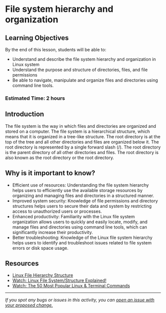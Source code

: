 # File system hierarchy and organization

## Learning Objectives
By the end of this lesson, students will be able to:
- Understand and describe the file system hierarchy and organization in Linux system
- Understand the purpose and structure of directories, files, and file permissions
- Be able to navigate, manipulate and organize files and directories using command line tools.

### Estimated Time: 2 hours

## Introduction
The file system is the way in which files and directories are organized and stored on a computer. The file system is a hierarchical structure, which means that it is organized in a tree-like structure. The root directory is at the top of the tree and all other directories and files are organized below it. The root directory is represented by a single forward slash (/). The root directory is the parent directory of all other directories and files. The root directory is also known as the root directory or the root directory.

## Why is it important to know?
- Efficient use of resources: Understanding the file system hierarchy helps users to efficiently use the available storage resources by organizing and managing files and directories in a structured manner.
- Improved system security: Knowledge of file permissions and directory structures helps users to secure their data and system by restricting access to unauthorized users or processes.
- Enhanced productivity: Familiarity with the Linux file system organization allows users to quickly and easily locate, modify, and manage files and directories using command line tools, which can significantly increase their productivity.
- Better troubleshooting: Knowledge of the Linux file system hierarchy helps users to identify and troubleshoot issues related to file system errors or disk space usage.

## Resources
- [Linux File Hierarchy Structure](https://www.geeksforgeeks.org/linux-file-hierarchy-structure/)
- [Watch: Linux File System/Structure Explained!](https://www.youtube.com/watch?v=HbgzrKJvDRw&t=348s)
- [Watch: The 50 Most Popular Linux & Terminal Commands](https://www.youtube.com/watch?v=ZtqBQ68cfJc)

------

_If you spot any bugs or issues in this activity, you can [open an issue with your proposed change.](https://github.com/cloudessencegithub/Acceler8/issues/new)_
